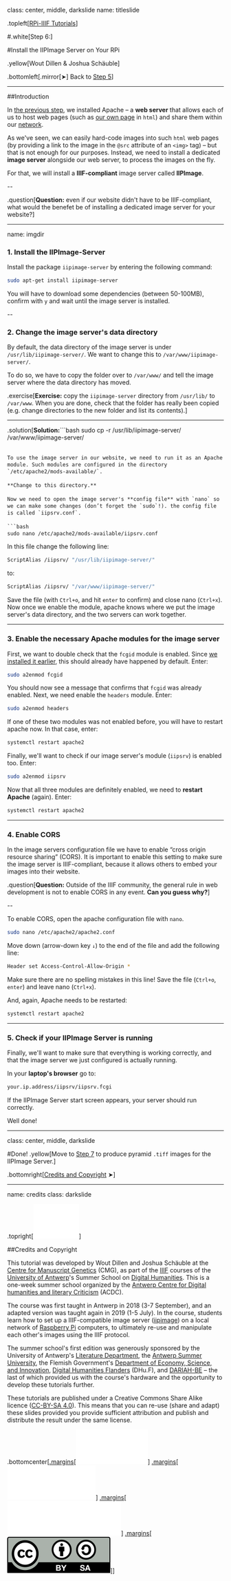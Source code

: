class: center, middle, darkslide
name: titleslide

.topleft[[RPi-IIIF Tutorials](index.html)] 

#.white[Step 6:]

#Install the IIPImage Server on Your RPi

.yellow[Wout Dillen & Joshua Schäuble]

.bottomleft[.mirror[&#10148;] Back to [Step 5](step5.html)]

---

##Introduction

In [the previous step](step5.html), we installed Apache – a **web server** that allows each of us to host web pages (such as [our own page](step4.html#html) in `html`) and share them within our [network](step1.html). 

As we've seen, we can easily hard-code images into such `html` web pages (by providing a link to the image in the `@src` attribute of an `<img>` tag) – but that is not enough for our purposes. Instead, we need to install a dedicated **image server** alongside our web server, to process the images on the fly. 

For that, we will install a **IIIF-compliant** image server called **IIPImage**.

--

.question[**Question:** even if our website didn't have to be IIIF-compliant, what would the benefet be of installing a dedicated image server for your website?]

---
name: imgdir

### 1. Install the IIPImage-Server

Install the package `iipimage-server` by entering the following command: 

```bash
sudo apt-get install iipimage-server
```

You will have to download some dependencies (between 50-100MB), confirm with `y` and wait until the image server is installed.


--

### 2. Change the image server's data directory

By default, the data directory of the image server is under `/usr/lib/iipimage-server/`. We want to change this to `/var/www/iipimage-server/`. 

To do so, we have to copy the folder over to `/var/www/` and tell the image server where the data directory has moved.

.exercise[**Exercise:** copy the `iipimage-server` directory from `/usr/lib/` to `/var/www`. When you are done, check that the folder has really been copied (e.g. change directories to the new folder and list its contents).]

---

.solution[**Solution:**```bash
sudo cp -r /usr/lib/iipimage-server/ /var/www/iipimage-server/ 
```]

To use the image server in our website, we need to run it as an Apache module. Such modules are configured in the directory `/etc/apache2/mods-available/`. 

**Change to this directory.**

Now we need to open the image server's **config file** with `nano` so we can make some changes (don’t forget the `sudo`!). the config file is called `iipsrv.conf`.

```bash
sudo nano /etc/apache2/mods-available/iipsrv.conf 
```

In this file change the following line: 

```bash
ScriptAlias /iipsrv/ "/usr/lib/iipimage-server/"
```

to:

```bash
ScriptAlias /iipsrv/ "/var/www/iipimage-server/"
```

Save the file (with `Ctrl+o`, and hit `enter` to confirm) and close nano (`Ctrl+x`). Now once we enable the module, apache knows where we put the image server's data directory, and the two servers can work together.

---

### 3. Enable the necessary Apache modules for the image server

First, we want to double check that the `fcgid` module is enabled. Since [we installed it earlier](step5.fcgid), this should already have happened by default. Enter:

```bash
sudo a2enmod fcgid
```

You should now see a message that confirms that `fcgid` was already enabled. Next, we need enable the `headers` module. Enter:

```bash
sudo a2enmod headers
```

If one of these two modules was not enabled before, you will have to restart apache now. In that case, enter:

```bash
systemctl restart apache2
```

Finally, we'll want to check if our image server's module (`iipsrv`) is enabled too. Enter:

```bash
sudo a2enmod iipsrv
```
Now that all three modules are definitely enabled, we need to **restart Apache** (again). Enter:

```bash
systemctl restart apache2
```
---

### 4. Enable CORS

In the image servers configuration file we have to enable “cross origin resource sharing” (CORS). It is important to enable this setting to make sure the image server is IIIF-compliant, because it allows others to embed your images into their website. 

.question[**Question:** Outside of the IIIF community, the general rule in web development is not to enable CORS in any event. **Can you guess why?**]

--

To enable CORS, open the apache configuration file with `nano`.

```bash
sudo nano /etc/apache2/apache2.conf
```

Move down (arrow-down key `↓`) to the end of the file and add the following line:

```bash
Header set Access-Control-Allow-Origin *
```

Make sure there are no spelling mistakes in this line! Save the file (`Ctrl+o`, `enter`) and leave nano (`Ctrl+x`).

And, again, Apache needs to be restarted:

```bash
systemctl restart apache2
``` 

---

### 5. Check if your IIPImage Server is running

Finally, we'll want to make sure that everything is working correctly, and that the image server we just configured is actually running. 

In your **laptop's browser** go to:  

```bash
your.ip.address/iipsrv/iipsrv.fcgi
```  

If the IIPImage Server start screen appears, your server should run correctly. 

Well done!

---

class: center, middle, darkslide

#Done!
.yellow[Move to [Step 7](step7.html) to produce pyramid `.tiff` images for the IIPImage Server.]

.bottomright[[Credits and Copyright](#credits) &#10148;]

---

name: credits
class: darkslide

.topright[[![UAntwerpen](img/logos/ua.svg)](https://www.uantwerpen.be/)]

##Credits and Copyright

This tutorial was developed by Wout Dillen and Joshua Schäuble at the [Centre for Manuscript Genetics](https://www.uantwerpen.be/en/research-groups/centre-for-manuscript-genetics/) (CMG), as part of the [IIIF](https://iiif.io) courses of the [University of Antwerp](https://www.uantwerpen.be/)'s Summer School on [Digital Humanities](https://www.uantwerpen.be/en/summer-schools/digital-humanities--/). This is a one-week summer school organized by the [Antwerp Centre for Digital humanities and literary Criticism](https://www.uantwerpen.be/en/research-groups/digitalhumanities/) (ACDC). 

The course was first taught in Antwerp in 2018 (3-7 September), and an adapted version was taught again in 2019 (1-5 July). In the course, students learn how to set up a IIIF-compatible image server ([iipimage](http://iipimage.sourceforge.net)) on a local network of [Raspberry Pi](https://www.raspberrypi.org) computers, to ultimately re-use and manipulate each other's images using the IIIF protocol. 

The summer school's first edition was generously sponsored by the University of Antwerp's [Literature Department](https://www.uantwerpen.be/en/faculties/faculty-of-arts/research-and-valoris/departments/department-of-literature/), the [Antwerp Summer University](https://www.uantwerpen.be/en/education/international/international-students/antwerp-summer-university/), the Flemish Government's [Department of Economy, Science, and Innovation](https://www.ewi-vlaanderen.be), [Digital Humanities Flanders](http://uahost.uantwerpen.be/platformdh/index.php/dhu-f/) (DHu.F), and [DARIAH-BE](http://be.dariah.eu) – the last of which provided us with the course's hardware and the opportunity to develop these tutorials further. 

These tutorials are published under a Creative Commons Share Alike licence ([CC-BY-SA 4.0](https://creativecommons.org/licenses/by-sa/4.0/)). This means that you can re-use (share and adapt) these slides provided you provide sufficient attribution and publish and distribute the result under the same license.

.bottomcenter[[.margins[![Digital Humanities Flanders](img/logos/dhuf.svg)]](http://uahost.uantwerpen.be/platformdh/index.php/dhu-f/) [.margins[![ewi-vlaanderen](img/logos/ewi.svg)]](https://www.ewi-vlaanderen.be) [.margins[![DARIAH-BE](img/logos/dariah.svg)]](http://be.dariah.eu) [.margins[![CC-BY-SA 4.0](img/logos/ccbysa.svg)]](https://creativecommons.org/licenses/by-sa/4.0/)]